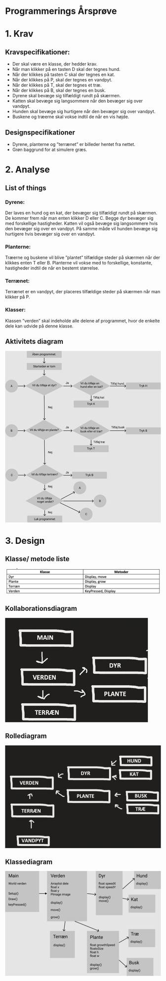 # Programmerings Årsprøve

# 1. Krav
## Kravspecifikationer:
* Der skal være en klasse, der hedder krav.
* Når man klikker på en tasten D skal der tegnes hund.
* Når der klikkes på tasten C skal der tegnes en kat.
* Når der klikkes på P, skal der tegnes en vandpyt.
* Når der klikkes på T, skal der tegnes et træ.
* Når der klikkes på B, skal der tegnes en busk.
* Dyrene skal bevæge sig tilfældigt rundt på skærmen.
* Katten skal bevæge sig langsommere når den bevæger sig over vandpyt.
* Hunden skal bevæge sig hurtigere når den bevæger sig over vandpyt.
* Buskene og træerne skal vokse indtil de når en vis højde.

## Designspecifikationer
* Dyrene, planterne og ”terrænet” er billeder hentet fra nettet. 
* Grøn baggrund for at simulere græs.

# 2. Analyse
## List of things
### Dyrene:
Der laves en hund og en kat, der bevæger sig tilfældigt rundt på skærmen. De kommer frem når man enten klikker D eller C. Begge dyr bevæger sig med forskellige hastigheder. Katten vil også bevæge sig langsommere hvis den bevæger sig over en vandpyt. På samme måde vil hunden bevæge sig hurtigere hvis bevæger sig over en vandpyt. 

### Planterne: 
Træerne og buskene vil blive ”plantet” tilfældige steder på skærmen når der klikkes enten T eller B. Planterne vil vokse med to forskellige, konstante, hastigheder indtil de når en bestemt størrelse.

### Terrænet:
Terrænet er en vandpyt, der placeres tilfældige steder på skærmen når man klikker på P.

### Klasser:
Klassen ”verden” skal indeholde alle delene af programmet, hvor de enkelte dele kan udvide på denne klasse.

## Aktivitets diagram
![flowchart](https://github.com/niko579a/progAAsprove/blob/master/readmeFiler/flowchart%20.png?raw=true)

# 3. Design
## Klasse/ metode liste
![klasse/ metode liste](https://github.com/niko579a/progAAsprove/blob/master/readmeFiler/klasse:metode%20liste.png?raw=true)

## Kollaborationsdiagram
![Kollaborationsdiagram](https://github.com/niko579a/progAAsprove/blob/master/readmeFiler/Kollaborationsdiagram.png?raw=true)

## Rollediagram
![rollediagram](https://github.com/niko579a/progAAsprove/blob/master/readmeFiler/rollediagram.png?raw=true)

## Klassediagram
![klassediagram](https://github.com/niko579a/progAAsprove/blob/master/readmeFiler/klassediagram.png?raw=true)

